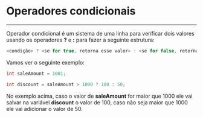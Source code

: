 # Operadores condicionais
---

Operador condicional é um sistema de uma linha para verificar dois valores usando os operadores __?__ e __:__ para fazer a seguinte estrutura:

```csharp
<condição> ? <se for true, retorna esse valor> : <se for false, retorna esse valor>
```

Vamos ver o seguinte exemplo:

```csharp
int saleAmount = 1001;

int discount = saleAmount > 1000 ? 100 : 50;
```

No exemplo acima, caso o valor de __saleAmount__ for maior que 1000 ele vai salvar na variável __discount__ o valor de 100, caso não seja maior que 1000 ele vai adicionar o valor de 50.